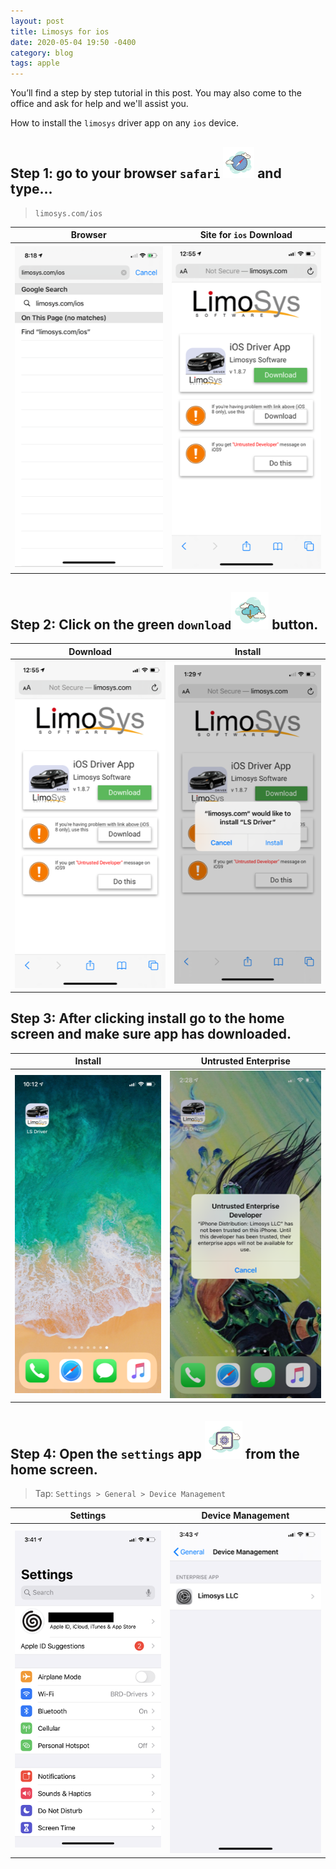 ```yaml
---
layout: post
title: Limosys for ios
date: 2020-05-04 19:50 -0400
category: blog
tags: apple
---
```


You’ll find a step by step tutorial in this post. You may also come to the office and ask for help and we'll assist you.

How to install the `limosys` driver app on any `ios` device.

## Step 1: go to your browser `safari` ![safari](/images/icons8-safari.png) and type...
> `limosys.com/ios`

Browser             | Site for `ios` Download
:-------------------------:|:-------------------------:
![screenshot](/images/browser.png) | ![screenshot](/images/download.png)

## Step 2: Click on the green `download`![download](/images/icons8-download.png) button.

Download             | Install
:-------------------------:|:-------------------------:
![screenshot](/images/download.png) | ![screenshot](/images/install.png)

## Step 3: After clicking install go to the home screen and make sure app has downloaded.   

Install             |  Untrusted Enterprise
:-------------------------:|:-------------------------:
![screenshot](/images/limosys-app.png) | ![screenshot](/images/limosys-un.png)

## Step 4: Open the `settings` app ![settings](/images/icons8-settings.png) from the home screen.
> Tap: `Settings > General > Device Management`

Settings             | Device Management
:-------------------------:|:-------------------------:
![screenshot](/images/settings.png) | ![screenshot](/images/dv-management.png)
